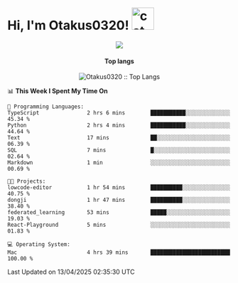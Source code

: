<h1> Hi, I'm Otakus0320! <img src="https://media.giphy.com/media/mGcNjsfWAjY5AEZNw6/giphy.gif" width="50" alt="cat"></h1>

<p align="center"><a href="https://wakatime.com/@044d69d0-1253-4f60-96b6-5d19a0f9dde5"><img src="https://wakatime.com/badge/user/044d69d0-1253-4f60-96b6-5d19a0f9dde5.svg" /></a></p>

<h4 align="center">Top langs</h4>

<p align="center"><img src="https://github-readme-stats.vercel.app/api/top-langs/?username=Otakus0320&langs_count=10&theme=tokyonight&layout=compact&timestamp={{random_number}}" alt="Otakus0320 :: Top Langs" /></p>

<!--START_SECTION:waka-->
📊 **This Week I Spent My Time On** 

```text
💬 Programming Languages: 
TypeScript               2 hrs 6 mins        ███████████░░░░░░░░░░░░░░   45.34 % 
Python                   2 hrs 4 mins        ███████████░░░░░░░░░░░░░░   44.64 % 
Text                     17 mins             ██░░░░░░░░░░░░░░░░░░░░░░░   06.39 % 
SQL                      7 mins              █░░░░░░░░░░░░░░░░░░░░░░░░   02.64 % 
Markdown                 1 min               ░░░░░░░░░░░░░░░░░░░░░░░░░   00.69 % 

🐱‍💻 Projects: 
lowcode-editor           1 hr 54 mins        ██████████░░░░░░░░░░░░░░░   40.75 % 
dongji                   1 hr 47 mins        ██████████░░░░░░░░░░░░░░░   38.40 % 
federated_learning       53 mins             █████░░░░░░░░░░░░░░░░░░░░   19.03 % 
React-Playground         5 mins              ░░░░░░░░░░░░░░░░░░░░░░░░░   01.83 % 

💻 Operating System: 
Mac                      4 hrs 39 mins       █████████████████████████   100.00 % 
```


 Last Updated on 13/04/2025 02:35:30 UTC
<!--END_SECTION:waka-->
